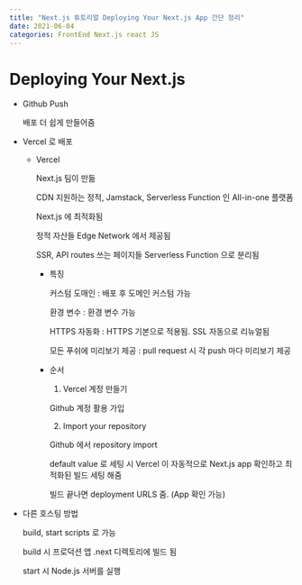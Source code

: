 ```yaml
---
title: "Next.js 튜토리얼 Deploying Your Next.js App 간단 정리"
date: 2021-06-04
categories: FrontEnd Next.js react JS
---
```


# Deploying Your Next.js

- Github Push

  배포 더 쉽게 만들어줌

- Vercel 로 배포

  - Vercel

    Next.js 팀이 만듦

    CDN 지원하는 정적, Jamstack, Serverless Function 인 All-in-one 플랫폼

    Next.js 에 최적화됨

    정적 자산들 Edge Network 에서 제공됨

    SSR, API routes 쓰는 페이지들 Serverless Function 으로 분리됨

    - 특징

      커스텀 도매인 : 배포 후 도메인 커스텀 가능

      환경 변수 : 환경 변수 가능

      HTTPS 자동화 : HTTPS 기본으로 적용됨. SSL 자동으로 리뉴얼됨

      모든 푸쉬에 미리보기 제공 : pull request 시 각 push 마다 미리보기 제공

    - 순서

      1. Vercel 계정 만들기

      Github 계정 활용 가입

      2. Import your repository

      Github 에서 repository import

      default value 로 세팅 시 Vercel 이 자동적으로 Next.js app 확인하고 최적화된 빌드 세팅 해줌

      빌드 끝나면 deployment URLS 줌. (App 확인 가능)

- 다른 호스팅 방법

  build, start scripts 로 가능

  build 시 프로덕션 앱 .next 디렉토리에 빌드 됨

  start 시 Node.js 서버를 실행
